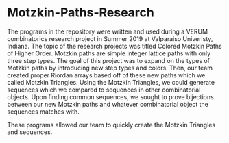 # Motzkin-Paths-Research

The programs in the repository were written and used during a VERUM combinatorics research project in Summer 2019 at Valparaiso Univeristy, Indiana. The topic of the research projects was titled Colored Motzkin Paths of Higher Order. Motzkin paths are simple integer lattice paths with only three step types. The goal of this project was to expand on the types of Motzkin paths by introducing new step types and colors. Then, our team created proper Riordan arrays based off of these new paths which we called Motzkin Triangles. Using the Motzkin Triangles, we could generate sequences which we compared to sequences in other combinatorial objects. Upon finding common sequences, we sought to prove bijections between our new Motzkin paths and whatever combinatorial object the sequences matches with.

These programs allowed our team to quickly create the Motzkin Triangles and sequences.
